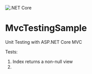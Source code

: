 ![.NET Core](https://github.com/arcum-omni/MvcTestingSample/workflows/.NET%20Core/badge.svg)

# MvcTestingSample
Unit Testing with ASP.NET Core MVC

Tests:
1. Index returns a non-null view
2. 
